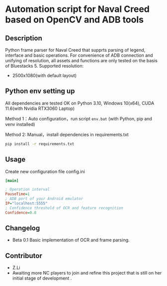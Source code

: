 # Automation script for Naval Creed based on OpenCV and ADB tools

## Description

Python frame parser for Naval Creed that supprts parsing of legend, interface and basic operations.
For convenience of ADB connection and unifying of resolution, all assets and functions are only tested on the basis of  Bluestacks 5.
Supported resolution:

- 2500x1080(with default layout)

## Python env setting up

All dependencies are tested OK on Python 3.10, Windows 10(x64), CUDA 11.6(with Nvidia RTX3060 Laptop)

Method 1：Auto configuration，run script `env.bat` (with Python, pip and venv installed)

Method 2: Manual，install dependencies in requirements.txt

```bash
pip install -r requirements.txt
```

## Usage

Create new configuration file config.ini

```ini
[main]

; Operation interval
PauseTime=1
; ADB port of your Android emulator
IP="localhost:5555"
; Confidence threshold of OCR and feature recognition
Confidence=0.8
```

## Changelog

- Beta 0.1 Basic implementation of OCR and frame parsing.

## Contributor
- Z.Li
- Awaiting more NC players to join and refine this project that is still on her initial stage of development .